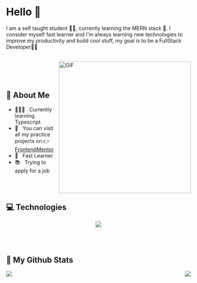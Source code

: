 # Hello 👋

I am a self taught student :man_student:, currently learning the MERN stack :t-rex:. I consider myself fast learner and I'm always learning new technologies to improve my productivity and build cool stuff, my goal is to be a FullStack Developer:man_technologist:
<br/>
<br/>

<img align="right" alt="GIF" src="https://media2.giphy.com/media/d8KefZiJ2ae0VMAmsi/giphy.gif?cid=ecf05e47q0zny6vqxjit9daut33v2bat54mlqkg6vihf4bhn&rid=giphy.gif&ct=g" width="360px"/>
<br/>
<br/>
<br/>
  
## 🧐 About Me

- 👨🏻‍💻 &nbsp; Currently learning Typescript
- 🎨 &nbsp; You can visit all my practice projects on 👉 [FrontendMentor](https://www.frontendmentor.io/profile/escarcan)
- 📝 &nbsp; Fast Learner
- 📚 &nbsp; Trying to apply for a job
<br/>
<br/>

## :computer: Technologies
<p align="center">
  <a href="https://skillicons.dev">
    <img src="https://skillicons.dev/icons?i=html,css,js,typescript,react,git,sass,tailwind,vite" />
  </a>
</p>
<br/>
<br/>

## :open_file_folder: My Github Stats
  <img align="left" src="https://github-readme-stats.vercel.app/api?username=escarcan&show_icons=true&theme=gruvbox">
  <img align="right" src="https://github-readme-stats.vercel.app/api/top-langs/?username=escarcan&layout=compact)](https://github.com/anuraghazra/github-readme-stats">
